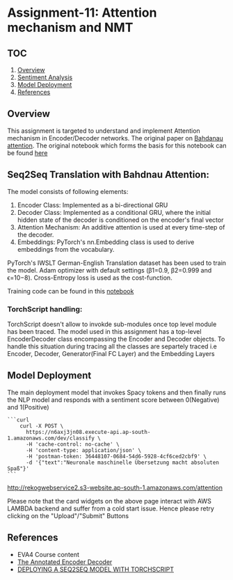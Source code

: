 # Assignment-11: Attention mechanism and NMT

## TOC

1. [Overview](#overview)
2. [Sentiment Analysis](#sentiment-analysis)
3. [Model Deployment](#model-deployment)
4. [References](#references)

## Overview

This assignment is targeted to understand and implement Attention mechanism in Encoder/Decoder networks.
The original paper on [Bahdanau attention](https://arxiv.org/pdf/1409.0473.pdf).
The original notebook which forms the basis for this notebook can be found [here](https://bastings.github.io/annotated_encoder_decoder/)

## Seq2Seq Translation with Bahdnau Attention:

The model consists of following elements:

1. Encoder Class: Implemented as a bi-directional GRU
1. Decoder Class: Implemented as a conditional GRU, where the initial hidden state of the decoder is conditioned on the encoder's final vector
1. Attention Mechanism: An additive attention is used at every time-step of the decoder.  
1. Embeddings: PyTorch's nn.Embedding class is used to derive embeddings from the vocabulary.

PyTorch's IWSLT German-English Translation dataset has been used to train the model.
Adam optimizer with default settings (β1=0.9, β2=0.999 and ϵ=10−8). Cross-Entropy loss is used as the cost-function.

Training code can be found in this [notebook](https://github.com/rajy4683/EVA4P2/blob/master/S11-Attention/EVA4P2S11_Attention.ipynb)

### TorchScript handling:

TorchScript doesn't allow to invokde sub-modules once top level module has been traced. 
The model used in this assignment has a top-level EncoderDecoder class encompassing the Encoder and Decoder objects.
To handle this situation during tracing all the classes are separtely traced i.e Encoder, Decoder, Generator(Final FC Layer) and the Embedding Layers

## Model Deployment

The main deployment model that invokes Spacy tokens and then finally runs the NLP model and responds with a sentiment score between 0(Negative) and 1(Positive)  

    ```curl
        curl -X POST \
          https://n6axj3jn08.execute-api.ap-south-1.amazonaws.com/dev/classify \
          -H 'cache-control: no-cache' \
          -H 'content-type: application/json' \
          -H 'postman-token: 36448107-0684-54d6-5928-4cf6ced2cbf9' \
          -d '{"text":"Neuronale maschinelle Übersetzung macht absoluten Spaß"}'
    ```


http://rekogwebservice2.s3-website.ap-south-1.amazonaws.com/attention

Please note that the card widgets on the above page interact with AWS LAMBDA backend and suffer from a cold start issue.
Hence please retry clicking on the "Upload"/"Submit" Buttons

## References

- EVA4 Course content
- [The Annotated Encoder Decoder](https://bastings.github.io/annotated_encoder_decoder/)
- [DEPLOYING A SEQ2SEQ MODEL WITH TORCHSCRIPT](https://pytorch.org/tutorials/beginner/deploy_seq2seq_hybrid_frontend_tutorial.html)